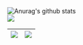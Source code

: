  <img  src="https://github-readme-stats.vercel.app/api?username=manashjyoti12&theme=gruvbox_light&show_icons=true" alt="Anurag's github stats" />

<br>

 <img  src="https://github-readme-stats.vercel.app/api/top-langs/?username=manashjyoti12&layout=compact" />

<br>

| <a href="https://github.com/manashjyoti12/airbnb-clone"><img align="center" src="https://github-readme-stats.vercel.app/api/pin/?username=manashjyoti12&repo=airbnb-clone&theme=gruvbox_light&show_owner=true" /></a> | <a href="https://github.com/manashjyoti12/bokulguti"><img align="center" src="https://github-readme-stats.vercel.app/api/pin/?username=manashjyoti12&repo=bokulguti&theme=gruvbox_light&show_owner=true" /></a> |
| --------------------------------------------------------------------------------------------------------------------------------------------------------------------------------------------------------------------- | --------------------------------------------------------------------------------------------------------------------------------------------------------------------------------------------------------------- |
